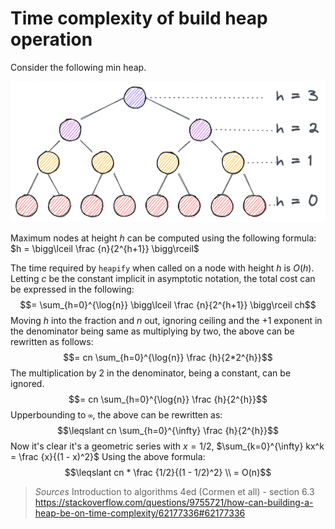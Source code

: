 # Time complexity of build heap operation

Consider the following min heap.

![Min heap](../../misc/min-heap.png?display=inline-block)

Maximum nodes at height $h$ can be computed using the following formula:
$h = \bigg\lceil \frac {n}{2^{h+1}} \bigg\rceil$

The time required by `heapify` when called on a node with height $h$ is $O(h)$.
Letting $c$ be the constant implicit in asymptotic notation, the total cost can be expressed in the following:
$$= \sum_{h=0}^{\log{n}} \bigg\lceil \frac {n}{2^{h+1}} \bigg\rceil ch$$
Moving $h$ into the fraction and $n$ out, ignoring ceiling and the $+1$ exponent in the denominator being same as multiplying by two, the above can be rewritten as follows:
$$= cn \sum_{h=0}^{\log{n}} \frac {h}{2*2^{h}}$$
The multiplication by $2$ in the denominator, being a constant, can be ignored.
$$= cn \sum_{h=0}^{\log{n}} \frac {h}{2^{h}}$$
Upperbounding to `∞`, the above can be rewritten as:
$$\leqslant cn \sum_{h=0}^{\infty} \frac {h}{2^{h}}$$
Now it's clear it's a geometric series with $x = 1/2$, $\sum_{k=0}^{\infty} kx^k = \frac {x}{(1 - x)^2}$
Using the above formula:
$$\leqslant cn * \frac {1/2}{(1 - 1/2)^2} \\ = O(n)$$

>
> *Sources*
> Introduction to algorithms 4ed (Cormen et all) - section 6.3
> <https://stackoverflow.com/questions/9755721/how-can-building-a-heap-be-on-time-complexity/62177336#62177336>
